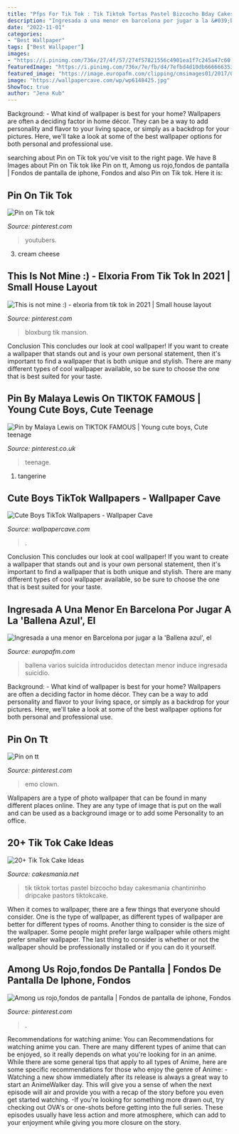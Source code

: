 ```yaml
---
title: "Pfps For Tik Tok : Tik Tiktok Tortas Pastel Bizcocho Bday Cakesmania Chantininho Dripcake Pastors Tiktokcake"
description: "Ingresada a una menor en barcelona por jugar a la &#039;ballena azul&#039;, el"
date: "2022-11-01"
categories:
- "Best Wallpaper"
tags: ["Best Wallpaper"]
images:
- "https://i.pinimg.com/736x/27/4f/57/274f57821556c4901ea1f7c245a47c60.jpg"
featuredImage: "https://i.pinimg.com/736x/7e/fb/d4/7efbd4d10db666666353b72063510c54.jpg"
featured_image: "https://image.europafm.com/clipping/cmsimages01/2017/04/28/6CAF93E9-42D3-4186-87A6-4BF05EF7E87F/69.jpg"
image: "https://wallpapercave.com/wp/wp6148425.jpg"
ShowToc: true
author: "Jena Kub"
---
```



Background: - What kind of wallpaper is best for your home?
Wallpapers are often a deciding factor in home décor. They can be a way to add personality and flavor to your living space, or simply as a backdrop for your pictures. Here, we'll take a look at some of the best wallpaper options for both personal and professional use.

	

		
searching about Pin on Tik tok you've visit to the right page. We have 8 Images about Pin on Tik tok like Pin on tt, Among us rojo,fondos de pantalla | Fondos de pantalla de iphone, Fondos and also Pin on Tik tok. Here it is:
		
    
## Pin On Tik Tok

<img loading=lazy src="https://i.pinimg.com/736x/e0/24/29/e024295a99f61798515e2a933214410a.jpg" onerror="this.onerror=null;this.src='https://tse3.mm.bing.net/th?id=OIP.IkaffSVlmZ7CQKDMqyr3EQHaNK&amp;pid=15.1';" alt="Pin on Tik tok">

_Source: pinterest.com_

>youtubers. 

	

3. cream cheese 

    
## This Is Not Mine :) - Elxoria From Tik Tok In 2021 | Small House Layout

<img loading=lazy src="https://i.pinimg.com/736x/11/40/26/114026896c6e848cc5f39bfc868ab41b.jpg" onerror="this.onerror=null;this.src='https://tse2.mm.bing.net/th?id=OIP.vd5oBunNPCyNJ5gnVTmMZQHaJ3&amp;pid=15.1';" alt="This is not mine :) - elxoria from tik tok in 2021 | Small house layout">

_Source: pinterest.com_

>bloxburg tik mansion. 

	

Conclusion
This concludes our look at cool wallpaper! If you want to create a wallpaper that stands out and is your own personal statement, then it's important to find a wallpaper that is both unique and stylish. There are many different types of cool wallpaper available, so be sure to choose the one that is best suited for your taste.

    
## Pin By Malaya Lewis On TIKTOK FAMOUS | Young Cute Boys, Cute Teenage

<img loading=lazy src="https://i.pinimg.com/736x/ac/f7/9e/acf79e83b58900c6fa46bf3c98f42f0c.jpg" onerror="this.onerror=null;this.src='https://tse2.mm.bing.net/th?id=OIP.m_-DeMQyjTN15yUmLzX6jgHaNK&amp;pid=15.1';" alt="Pin by Malaya Lewis on TIKTOK FAMOUS | Young cute boys, Cute teenage">

_Source: pinterest.co.uk_

>teenage. 

	

1. tangerine 

    
## Cute Boys TikTok Wallpapers - Wallpaper Cave

<img loading=lazy src="https://wallpapercave.com/wp/wp6148425.jpg" onerror="this.onerror=null;this.src='https://tse3.mm.bing.net/th?id=OIP.Q6HZDUwcmwgIYNuKYxoN7gHaK5&amp;pid=15.1';" alt="Cute Boys TikTok Wallpapers - Wallpaper Cave">

_Source: wallpapercave.com_

>. 

	

Conclusion
This concludes our look at cool wallpaper! If you want to create a wallpaper that stands out and is your own personal statement, then it's important to find a wallpaper that is both unique and stylish. There are many different types of cool wallpaper available, so be sure to choose the one that is best suited for your taste.

    
## Ingresada A Una Menor En Barcelona Por Jugar A La &#039;Ballena Azul&#039;, El

<img loading=lazy src="https://image.europafm.com/clipping/cmsimages01/2017/04/28/6CAF93E9-42D3-4186-87A6-4BF05EF7E87F/69.jpg" onerror="this.onerror=null;this.src='https://tse1.mm.bing.net/th?id=OIP.eYQXDu5LA0GZ_K5dMWVXawHaEK&amp;pid=15.1';" alt="Ingresada a una menor en Barcelona por jugar a la &#039;Ballena azul&#039;, el">

_Source: europafm.com_

>ballena varios suicida introducidos detectan menor induce ingresada suicidio. 

	

Background: - What kind of wallpaper is best for your home?
Wallpapers are often a deciding factor in home décor. They can be a way to add personality and flavor to your living space, or simply as a backdrop for your pictures. Here, we'll take a look at some of the best wallpaper options for both personal and professional use.

    
## Pin On Tt

<img loading=lazy src="https://i.pinimg.com/736x/7e/fb/d4/7efbd4d10db666666353b72063510c54.jpg" onerror="this.onerror=null;this.src='https://tse3.mm.bing.net/th?id=OIP.MZbhKWVOV2Z3SFxKeneCJAHaJ3&amp;pid=15.1';" alt="Pin on tt">

_Source: pinterest.com_

>emo clown. 

	



Wallpapers are a type of photo wallpaper that can be found in many different places online. They are any type of image that is put on the wall and can be used as a background image or to add some Personality to an office.

    
## 20+ Tik Tok Cake Ideas

<img loading=lazy src="https://cakesmania.net/wp-content/uploads/tik-tok-cake-ideas-17.jpg" onerror="this.onerror=null;this.src='https://tse1.mm.bing.net/th?id=OIP.1VX8QW4qAG5P-fH3mdG2pQHaNK&amp;pid=15.1';" alt="20+ Tik Tok Cake Ideas">

_Source: cakesmania.net_

>tik tiktok tortas pastel bizcocho bday cakesmania chantininho dripcake pastors tiktokcake. 

	

When it comes to wallpaper, there are a few things that everyone should consider. One is the type of wallpaper, as different types of wallpaper are better for different types of rooms. Another thing to consider is the size of the wallpaper. Some people might prefer large wallpaper while others might prefer smaller wallpaper. The last thing to consider is whether or not the wallpaper should be professionally installed or if you can do it yourself.

    
## Among Us Rojo,fondos De Pantalla | Fondos De Pantalla De Iphone, Fondos

<img loading=lazy src="https://i.pinimg.com/736x/27/4f/57/274f57821556c4901ea1f7c245a47c60.jpg" onerror="this.onerror=null;this.src='https://tse3.mm.bing.net/th?id=OIP.ZW0onuKcqsm3yDaGFuKS6AHaNK&amp;pid=15.1';" alt="Among us rojo,fondos de pantalla | Fondos de pantalla de iphone, Fondos">

_Source: pinterest.com_

>. 

	

Recommendations for watching anime: You can
Recommendations for watching anime you can. There are many different types of anime that can be enjoyed, so it really depends on what you're looking for in an anime. While there are some general tips that apply to all types of Anime, here are some specific recommendations for those who enjoy the genre of Anime: 
-Watching a new show immediately after its release is always a great way to start an AnimeWalker day. This will give you a sense of when the next episode will air and provide you with a recap of the story before you even get started watching. 
-If you're looking for something more drawn out, try checking out OVA's or one-shots before getting into the full series. These episodes usually have less action and more atmosphere, which can add to your enjoyment while giving you more closure on the story.

